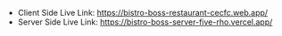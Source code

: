 - Client Side Live Link: https://bistro-boss-restaurant-cecfc.web.app/
- Server Side Live Link: https://bistro-boss-server-five-rho.vercel.app/
